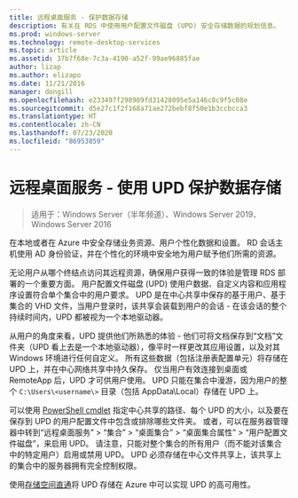 ```yaml
---
title: 远程桌面服务 - 保护数据存储
description: 有关在 RDS 中使用用户配置文件磁盘 (UPD) 安全存储数据的规划信息。
ms.prod: windows-server
ms.technology: remote-desktop-services
ms.topic: article
ms.assetid: 37b7f68e-7c3a-4190-a52f-99ae96885fae
author: lizap
ms.author: elizapo
ms.date: 11/21/2016
manager: dongill
ms.openlocfilehash: e233497f298989fd31428095e5a146c8c9f5c08e
ms.sourcegitcommit: d5e27c1f2f168a71ae272bebf8f50e1b3ccbcca3
ms.translationtype: HT
ms.contentlocale: zh-CN
ms.lasthandoff: 07/23/2020
ms.locfileid: "86953859"
---
```

# <a name="remote-desktop-services---secure-data-storage-with-upds"></a>远程桌面服务 - 使用 UPD 保护数据存储

>适用于：Windows Server（半年频道）、Windows Server 2019、Windows Server 2016

在本地或者在 Azure 中安全存储业务资源、用户个性化数据和设置。 RD 会话主机使用 AD 身份验证，并在个性化的环境中安全地为用户赋予他们所需的资源。 

无论用户从哪个终结点访问其远程资源，确保用户获得一致的体验是管理 RDS 部署的一个重要方面。 用户配置文件磁盘 (UPD) 使用户数据、自定义内容和应用程序设置符合单个集合中的用户要求。 UPD 是在中心共享中保存的基于用户、基于集合的 VHD 文件，当用户登录时，该共享会装载到用户的会话 - 在该会话的整个持续时间内，UPD 都被视为一个本地驱动器。 

从用户的角度来看，UPD 提供他们所熟悉的体验 - 他们可将文档保存到“文档”文件夹（UPD 看上去是一个本地驱动器），像平时一样更改其应用设置，以及对其 Windows 环境进行任何自定义。 所有这些数据（包括注册表配置单元）将存储在 UPD 上，并在中心网络共享中持久保存。 仅当用户有效连接到桌面或 RemoteApp 后，UPD 才可供用户使用。 UPD 只能在集合中漫游，因为用户的整个 `C:\Users\<username\>` 目录（包括 AppData\Local）存储在 UPD 上。

可以使用 [PowerShell cmdlet](/archive/blogs/mniehaus/windows-10-1607-keeping-apps-from-coming-back-when-deploying-the-feature-update) 指定中心共享的路径、每个 UPD 的大小，以及要在保存到 UPD 的用户配置文件中包含或排除哪些文件夹。 或者，可以在服务器管理器中转到“远程桌面服务” > “集合” > “桌面集合” > “桌面集合属性” > “用户配置文件磁盘”，来启用 UPD。      请注意，只能对整个集合的所有用户（而不能对该集合中的特定用户）启用或禁用 UPD。 UPD 必须存储在中心文件共享上，该共享上的集合中的服务器拥有完全控制权限。 

使用[存储空间直通](rds-storage-spaces-direct-deployment.md)将 UPD 存储在 Azure 中可以实现 UPD 的高可用性。 
